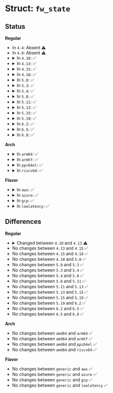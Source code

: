 # Struct: <code>fw_state</code>

## Status
<b>Regular</b>
<ul>
<li>
In <code>4.4</code>: Absent ⚠️
</li>
<li>
In <code>4.8</code>: Absent ⚠️
</li>
<li>
<details>
<summary>In <code>4.10</code>: ✅</summary>

```c
struct fw_state {
    struct swait_queue_head wq;
    enum fw_status status;
};
```
</details>
</li>
<li>
<details>
<summary>In <code>4.13</code>: ✅</summary>

```c
struct fw_state {
    struct completion completion;
    enum fw_status status;
};
```
</details>
</li>
<li>
<details>
<summary>In <code>4.15</code>: ✅</summary>

```c
struct fw_state {
    struct completion completion;
    enum fw_status status;
};
```
</details>
</li>
<li>
<details>
<summary>In <code>4.18</code>: ✅</summary>

```c
struct fw_state {
    struct completion completion;
    enum fw_status status;
};
```
</details>
</li>
<li>
<details>
<summary>In <code>5.0</code>: ✅</summary>

```c
struct fw_state {
    struct completion completion;
    enum fw_status status;
};
```
</details>
</li>
<li>
<details>
<summary>In <code>5.3</code>: ✅</summary>

```c
struct fw_state {
    struct completion completion;
    enum fw_status status;
};
```
</details>
</li>
<li>
<details>
<summary>In <code>5.4</code>: ✅</summary>

```c
struct fw_state {
    struct completion completion;
    enum fw_status status;
};
```
</details>
</li>
<li>
<details>
<summary>In <code>5.8</code>: ✅</summary>

```c
struct fw_state {
    struct completion completion;
    enum fw_status status;
};
```
</details>
</li>
<li>
<details>
<summary>In <code>5.11</code>: ✅</summary>

```c
struct fw_state {
    struct completion completion;
    enum fw_status status;
};
```
</details>
</li>
<li>
<details>
<summary>In <code>5.13</code>: ✅</summary>

```c
struct fw_state {
    struct completion completion;
    enum fw_status status;
};
```
</details>
</li>
<li>
<details>
<summary>In <code>5.15</code>: ✅</summary>

```c
struct fw_state {
    struct completion completion;
    enum fw_status status;
};
```
</details>
</li>
<li>
<details>
<summary>In <code>5.19</code>: ✅</summary>

```c
struct fw_state {
    struct completion completion;
    enum fw_status status;
};
```
</details>
</li>
<li>
<details>
<summary>In <code>6.2</code>: ✅</summary>

```c
struct fw_state {
    struct completion completion;
    enum fw_status status;
};
```
</details>
</li>
<li>
<details>
<summary>In <code>6.5</code>: ✅</summary>

```c
struct fw_state {
    struct completion completion;
    enum fw_status status;
};
```
</details>
</li>
<li>
<details>
<summary>In <code>6.8</code>: ✅</summary>

```c
struct fw_state {
    struct completion completion;
    enum fw_status status;
};
```
</details>
</li>
</ul>
<b>Arch</b>
<ul>
<li>
<details>
<summary>In <code>arm64</code>: ✅</summary>

```c
struct fw_state {
    struct completion completion;
    enum fw_status status;
};
```
</details>
</li>
<li>
<details>
<summary>In <code>armhf</code>: ✅</summary>

```c
struct fw_state {
    struct completion completion;
    enum fw_status status;
};
```
</details>
</li>
<li>
<details>
<summary>In <code>ppc64el</code>: ✅</summary>

```c
struct fw_state {
    struct completion completion;
    enum fw_status status;
};
```
</details>
</li>
<li>
<details>
<summary>In <code>riscv64</code>: ✅</summary>

```c
struct fw_state {
    struct completion completion;
    enum fw_status status;
};
```
</details>
</li>
</ul>
<b>Flavor</b>
<ul>
<li>
<details>
<summary>In <code>aws</code>: ✅</summary>

```c
struct fw_state {
    struct completion completion;
    enum fw_status status;
};
```
</details>
</li>
<li>
<details>
<summary>In <code>azure</code>: ✅</summary>

```c
struct fw_state {
    struct completion completion;
    enum fw_status status;
};
```
</details>
</li>
<li>
<details>
<summary>In <code>gcp</code>: ✅</summary>

```c
struct fw_state {
    struct completion completion;
    enum fw_status status;
};
```
</details>
</li>
<li>
<details>
<summary>In <code>lowlatency</code>: ✅</summary>

```c
struct fw_state {
    struct completion completion;
    enum fw_status status;
};
```
</details>
</li>
</ul>

## Differences
<b>Regular</b>
<ul>
<li>
<details>
<summary>Changed between <code>4.10</code> and <code>4.13</code> ⚠️</summary>
<ul>
<li>
<b>Field added. </b>
<code>struct completion completion</code>
</li>
<li>
<b>Field removed. </b>
<code>struct swait_queue_head wq</code>
</li>
</ul>
</details>
</li>
<li>
No changes between <code>4.13</code> and <code>4.15</code> ✅
</li>
<li>
No changes between <code>4.15</code> and <code>4.18</code> ✅
</li>
<li>
No changes between <code>4.18</code> and <code>5.0</code> ✅
</li>
<li>
No changes between <code>5.0</code> and <code>5.3</code> ✅
</li>
<li>
No changes between <code>5.3</code> and <code>5.4</code> ✅
</li>
<li>
No changes between <code>5.4</code> and <code>5.8</code> ✅
</li>
<li>
No changes between <code>5.8</code> and <code>5.11</code> ✅
</li>
<li>
No changes between <code>5.11</code> and <code>5.13</code> ✅
</li>
<li>
No changes between <code>5.13</code> and <code>5.15</code> ✅
</li>
<li>
No changes between <code>5.15</code> and <code>5.19</code> ✅
</li>
<li>
No changes between <code>5.19</code> and <code>6.2</code> ✅
</li>
<li>
No changes between <code>6.2</code> and <code>6.5</code> ✅
</li>
<li>
No changes between <code>6.5</code> and <code>6.8</code> ✅
</li>
</ul>
<b>Arch</b>
<ul>
<li>
No changes between <code>amd64</code> and <code>arm64</code> ✅
</li>
<li>
No changes between <code>amd64</code> and <code>armhf</code> ✅
</li>
<li>
No changes between <code>amd64</code> and <code>ppc64el</code> ✅
</li>
<li>
No changes between <code>amd64</code> and <code>riscv64</code> ✅
</li>
</ul>
<b>Flavor</b>
<ul>
<li>
No changes between <code>generic</code> and <code>aws</code> ✅
</li>
<li>
No changes between <code>generic</code> and <code>azure</code> ✅
</li>
<li>
No changes between <code>generic</code> and <code>gcp</code> ✅
</li>
<li>
No changes between <code>generic</code> and <code>lowlatency</code> ✅
</li>
</ul>
